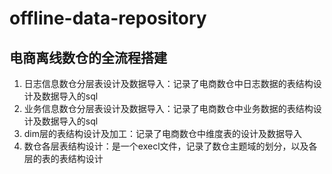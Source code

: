 # offline-data-repository
## 电商离线数仓的全流程搭建  
1. 日志信息数仓分层表设计及数据导入：记录了电商数仓中日志数据的表结构设计及数据导入的sql  
2. 业务信息数仓分层表设计及数据导入：记录了电商数仓中业务数据的表结构设计及数据导入的sql  
3. dim层的表结构设计及加工：记录了电商数仓中维度表的设计及数据导入  
4. 数仓各层表结构设计：是一个execl文件，记录了数仓主题域的划分，以及各层的表的表结构设计  
